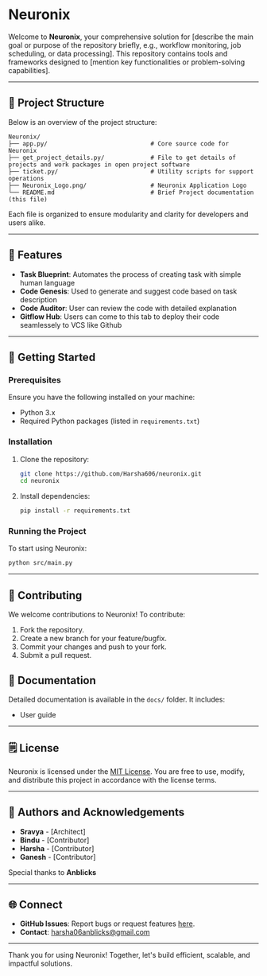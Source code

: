 # Neuronix

Welcome to **Neuronix**, your comprehensive solution for [describe the main goal or purpose of the repository briefly, e.g., workflow monitoring, job scheduling, or data processing]. This repository contains tools and frameworks designed to [mention key functionalities or problem-solving capabilities].

---

## 📂 Project Structure

Below is an overview of the project structure:

```
Neuronix/
├── app.py/                             # Core source code for Neuronix
├── get_project_details.py/             # File to get details of projects and work packages in open project software
├── ticket.py/                          # Utility scripts for support operations
├── Neuronix_Logo.png/                  # Neuronix Application Logo
└── README.md                           # Brief Project documentation (this file)
```

Each file is organized to ensure modularity and clarity for developers and users alike.

---

## 🌟 Features

- **Task Blueprint**: Automates the process of creating task with simple human language
- **Code Genesis**: Used to generate and suggest code based on task description
- **Code Auditor**: User can review the code with detailed explanation
- **Gitflow Hub**: Users can come to this tab to deploy their code seamlessely to VCS like Github

---

## 🚀 Getting Started

### Prerequisites
Ensure you have the following installed on your machine:

- Python 3.x
- Required Python packages (listed in `requirements.txt`)

### Installation

1. Clone the repository:
   ```bash
   git clone https://github.com/Harsha606/neuronix.git
   cd neuronix
   ```

2. Install dependencies:
   ```bash
   pip install -r requirements.txt
   ```

### Running the Project

To start using Neuronix:

```bash
python src/main.py
```

---

## 🤝 Contributing

We welcome contributions to Neuronix! To contribute:

1. Fork the repository.
2. Create a new branch for your feature/bugfix.
3. Commit your changes and push to your fork.
4. Submit a pull request.



## 📖 Documentation

Detailed documentation is available in the `docs/` folder. It includes:

- User guide
---

## 🗒️ License

Neuronix is licensed under the [MIT License](LICENSE). You are free to use, modify, and distribute this project in accordance with the license terms.

---

## 👥 Authors and Acknowledgements

- **Sravya** - [Architect]
- **Bindu** - [Contributor]
- **Harsha** - [Contributor]
- **Ganesh** - [Contributor]

Special thanks to **Anblicks**

---

## 🌐 Connect

- **GitHub Issues**: Report bugs or request features [here](https://github.com/Harsha606/neuronix/issues).
- **Contact**: harsha06anblicks@gmail.com

---

Thank you for using Neuronix! Together, let's build efficient, scalable, and impactful solutions.
